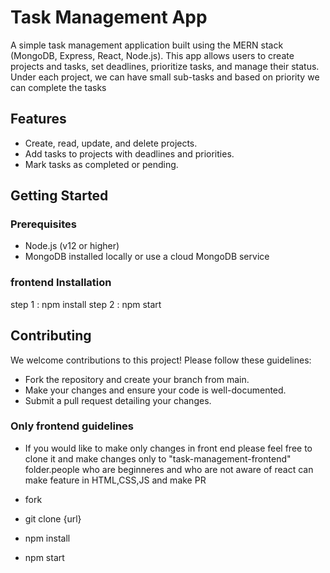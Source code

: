 # Task Management App

A simple task management application built using the MERN stack (MongoDB, Express, React, Node.js). This app allows users to create projects and tasks, set deadlines, prioritize tasks, and manage their status. Under each project, we can have small sub-tasks and based on priority we can complete the tasks

## Features

- Create, read, update, and delete projects.
- Add tasks to projects with deadlines and priorities.
- Mark tasks as completed or pending.

## Getting Started

### Prerequisites

- Node.js (v12 or higher)
- MongoDB installed locally or use a cloud MongoDB service

### frontend Installation
step 1 : npm install
step 2 : npm start

## Contributing
We welcome contributions to this project! Please follow these guidelines:
- Fork the repository and create your branch from main.
- Make your changes and ensure your code is well-documented.
- Submit a pull request detailing your changes.

 ### Only frontend guidelines
   - If you would like to make only changes in front end please feel free to clone it and make changes only to "task-management-frontend" folder.people who are beginneres and who are not aware of react can make feature in HTML,CSS,JS and make PR

   - fork
   - git clone {url}
   - npm install
   - npm start


 
